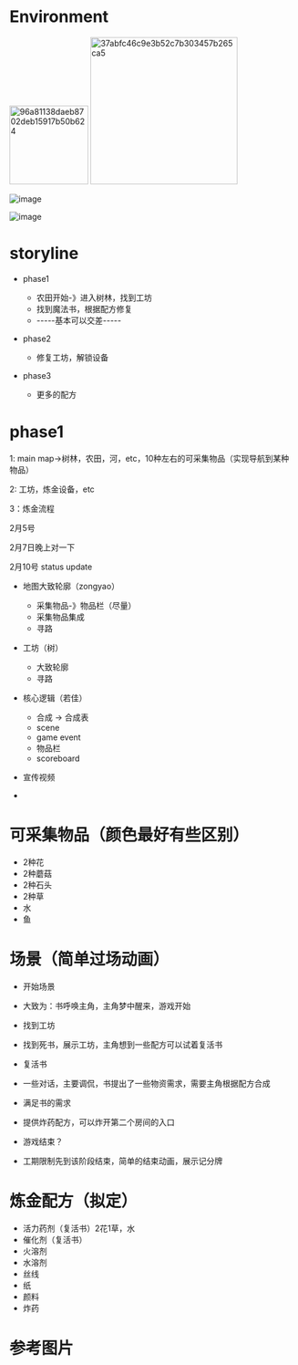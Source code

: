 # Environment

<img width="138" alt="96a81138daeb8702deb15917b50b624" src="https://user-images.githubusercontent.com/9064139/152664403-2a08afc7-1716-4b91-a059-88ac828160c3.png">

<img width="258" alt="37abfc46c9e3b52c7b303457b265ca5" src="https://user-images.githubusercontent.com/9064139/152664405-9847c63d-d434-49a9-a095-40847863a5b3.png">

![image](https://user-images.githubusercontent.com/9064139/152664411-d3327fa2-8100-4eeb-b4f0-6bad981c2f46.png)

![image](https://user-images.githubusercontent.com/9064139/152664416-680af3b3-327f-4986-b2b4-23747f1bbf60.png)


# storyline

- phase1

  - 农田开始-》进入树林，找到工坊
  - 找到魔法书，根据配方修复
  - -----基本可以交差-----

- phase2

  - 修复工坊，解锁设备

- phase3

  - 更多的配方

  





# phase1

1: main map->树林，农田，河，etc，10种左右的可采集物品（实现导航到某种物品）

2: 工坊，炼金设备，etc

3：炼金流程



2月5号



2月7日晚上对一下



2月10号 status update

- 地图大致轮廓（zongyao）
  - 采集物品-》物品栏（尽量）
  - 采集物品集成
  - 寻路
- 工坊（树）
  - 大致轮廓
  - 寻路
- 核心逻辑（若佳）
  - 合成 -> 合成表
  - scene
  - game event
  - 物品栏
  - scoreboard





- 宣传视频
- 


# 可采集物品（颜色最好有些区别）
- 2种花
- 2种蘑菇
- 2种石头
- 2种草
- 水
- 鱼

# 场景（简单过场动画）
- 开始场景
- 大致为：书呼唤主角，主角梦中醒来，游戏开始

- 找到工坊
- 找到死书，展示工坊，主角想到一些配方可以试着复活书

- 复活书
- 一些对话，主要调侃，书提出了一些物资需求，需要主角根据配方合成

- 满足书的需求
- 提供炸药配方，可以炸开第二个房间的入口

- 游戏结束？
- 工期限制先到该阶段结束，简单的结束动画，展示记分牌

# 炼金配方（拟定）
- 活力药剂（复活书）2花1草，水
- 催化剂（复活书）
- 火溶剂
- 水溶剂
- 丝线
- 纸
- 颜料
- 炸药

# 参考图片

